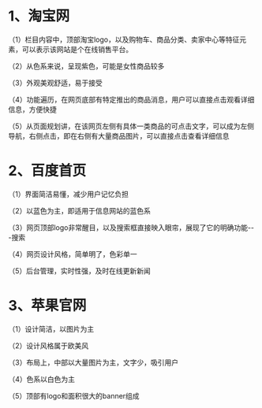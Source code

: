 # 1、淘宝网

（1）栏目内容中，顶部淘宝logo，以及购物车、商品分类、卖家中心等特征元素，可以表示该网站是个在线销售平台。

（2）从色系来说，呈现紫色，可能是女性商品较多

（3）外观美观舒适，易于接受

（4）功能遍历，在网页底部有特定推出的商品消息，用户可以直接点击观看详细信息，方便快捷

（5）从页面规划讲，在该网页左侧有具体一类商品的可点击文字，可以成为左侧导航，右侧点击，即在右侧有大量商品图片，可以直接点击查看详细信息

# 2、百度首页

（1）界面简洁易懂，减少用户记忆负担

（2）以蓝色为主，即适用于信息网站的蓝色系

（3）网页顶部logo非常醒目，以及搜索框直接映入眼帘，展现了它的明确功能---搜索

（4）网页设计风格，简单明了，色彩单一

（5）后台管理，实时性强，及时在线更新新闻

# 3、苹果官网

（1）设计简洁，以图片为主

（2）设计风格属于欧美风

（3）布局上，中部以大量图片为主，文字少，吸引用户

（4）色系以白色为主

（5）顶部有logo和面积很大的banner组成
